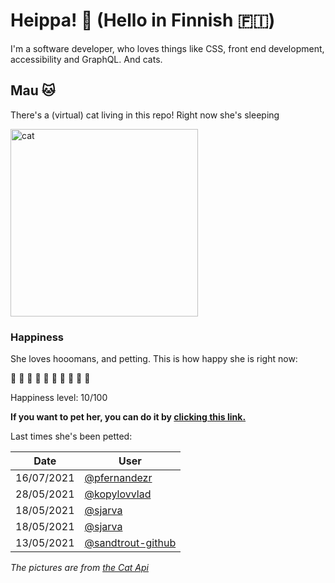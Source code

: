 # Heippa! :wave: (Hello in Finnish :finland:)

I'm a software developer, who loves things like CSS, front end development, accessibility and GraphQL. And cats.

<!-- Cat Widget Start -->
## Mau :cat:

There's a (virtual) cat living in this repo! Right now she's sleeping

<img src=https://cdn2.thecatapi.com/images/b7f.jpg alt="cat" width=300 />
  
### Happiness
  She loves hooomans, and petting. This is how happy she is right now: 
  
  :sparkling_heart: :black_heart: :black_heart: :black_heart: :black_heart: :black_heart: :black_heart: :black_heart: :black_heart: :black_heart: 
  
  Happiness level: 10/100
   
  **If you want to pet her, you can do it by [clicking this link.](https://github.com/eevajonnapanula/eevajonnapanula/issues/new?title=pet-cat&body=Just+submit+the+issue+-+that%27s+all+you+have+to+do+%3Acat%3A)**
  
  Last times she's been petted: 

Date | User
------- | ---------
 16/07/2021 | [@pfernandezr](https://github.com/pfernandezr)
28/05/2021 | [@kopylovvlad](https://github.com/kopylovvlad)
18/05/2021 | [@sjarva](https://github.com/sjarva)
18/05/2021 | [@sjarva](https://github.com/sjarva)
13/05/2021 | [@sandtrout-github](https://github.com/sandtrout-github)
  

*The pictures are from [the Cat Api](https://thecatapi.com/)*
<!-- Cat Widget End -->
